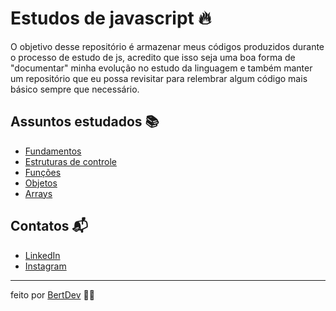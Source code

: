# Estudos de javascript 🔥

O objetivo desse repositório é armazenar meus códigos produzidos durante o processo de estudo de js, acredito que isso seja uma boa forma de "documentar" minha evolução no estudo da linguagem e também manter um repositório que eu possa revisitar para relembrar algum código mais básico sempre que necessário.

## Assuntos estudados 📚

- [Fundamentos](https://github.com/bertdev/estudo-javascript/tree/main/fundamentos)
- [Estruturas de controle](https://github.com/bertdev/estudo-javascript/tree/main/estruturasDeControle)
- [Funções](https://github.com/bertdev/estudo-javascript/tree/main/funcoes)
- [Objetos](https://github.com/bertdev/estudo-javascript/tree/main/objetos)
- [Arrays](https://github.com/bertdev/estudo-javascript/tree/main/array)

## Contatos 📬

- [LinkedIn](https://www.linkedin.com/in/herbert-henrique-b8aaa91a4/)
- [Instagram](https://www.instagram.com/bert.js/)

---
feito por [BertDev](https://github.com/bertdev) 🧙‍♂️
